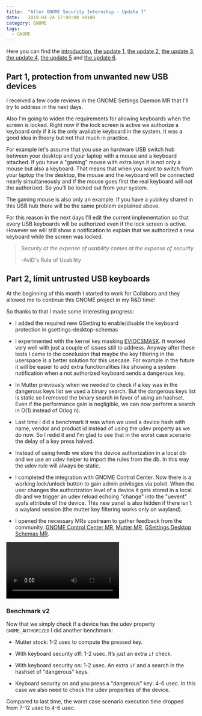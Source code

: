 ```yaml
---
title:  "After GNOME Security Internship - Update 7"
date:   2019-04-24 17:00:00 +0100
category: GNOME
tags:
  - GNOME
---
```


Here you can find the [introduction](/gnome/internship-preparation/), [the update 1](/gnome/internship-update-1/), [the update 2](/gnome/internship-update-2/), [the update 3](/gnome/internship-update-3/), [the update 4](/gnome/internship-update-4/), [the update 5](/gnome/internship-update-5/) and [the update 6](/gnome/internship-update-6/).


## Part 1, protection from unwanted new USB devices

I received a few code reviews in the GNOME Settings Daemon MR that I'll try to address in the next days.

Also I'm going to widen the requirements for allowing keyboards when the screen is locked.
Right now if the lock screen is active we authorize a keyboard only if it is the only available keyboard in the system.
It was a good idea in theory but not that much in practice.

For example let's assume that you use an hardware USB switch hub between your desktop and your laptop with a mouse and a keyboard attached.
If you have a "gaming" mouse with extra keys it is not only a mouse but also a keyboard.
That means that when you want to switch from your laptop the the desktop, the mouse and the keyboard will be connected nearly simultaneously and if the mouse goes first the real keyboard will not the authorized.
So you'll be locked out from your system.

The gaming mouse is also only an example. If you have a yubikey shared in this USB hub there will be the same problem explained above.

For this reason in the next days I'll edit the current implementation so that every USB keyboards will be authorized even if the lock screen is active.
However we will still show a notification to explain that we authorized a new keyboard while the screen was locked.

> <cite> Security at the expense of usability comes at the expense of security.</cite>
>
> -AviD's Rule of Usability

## Part 2, limit untrusted USB keyboards

At the beginning of this month I started to work for Collabora and they allowed me to continue this GNOME project in my R&D time!

So thanks to that I made some interesting progress:

- I added the required new GSetting to enable/disable the keyboard protection in gsettings-desktop-schemas

- I experimented with the kernel key masking [EVIOCSMASK](https://gitlab.gnome.org/denittis/mutter/commits/usb_protection_EVIO).
It worked very well with just a couple of issues still to address.
Anyway after these tests I came to the conclusion that maybe the key filtering in the userspace is a better solution for this usecase.
For example in the future it will be easier to add extra functionalities like showing a system notification when a not authorized keyboard sends a dangerous key.

- In Mutter previously when we needed to check if a key was in the dangerous keys list we used a binary search.
But the dangerous keys list is static so I removed the binary search in favor of using an hashset.
Even if the performance gain is negligible, we can now perform a search in O(1) instead of O(log n).

- Last time I did a benchmark it was when we used a device hash with name, vendor and product id instead of using the udev property as we do now.
So I redid it and I'm glad to see that in the worst case scenario the delay of a key press halved.

- Instead of using hwdb we store the device authorization in a local db and we use an udev helper to import the rules from the db.
In this way the udev rule will always be static.

- I completed the integration with GNOME Control Center.
Now there is a working lock/unlock button to gain admin privileges via polkit.
When the user changes the authorization level of a device it gets stored in a local db and we trigger an udev reload echoing "change" into the "uevent" sysfs attribute of the device.
This new panel is also hidden if there isn't a wayland session (the mutter key filtering works only on wayland).

- I opened the necessary MRs upstream to gather feedback from the community.
[GNOME Control Center MR](https://gitlab.gnome.org/GNOME/gnome-control-center/merge_requests/462), [Mutter MR](https://gitlab.gnome.org/GNOME/mutter/merge_requests/550), [GSettings Desktop Schemas MR](https://gitlab.gnome.org/GNOME/gsettings-desktop-schemas/merge_requests/22).

<video controls> <source src="/assets/images/keyboard-protection.webm" type="video/webm" /> </video>


### Benchmark v2

Now that we simply check if a device has the udev property `GNOME_AUTHORIZED` I did another benchmark:

- Mutter stock: 1-2 usec to compute the pressed key.

- With keyboard security off: 1-2 usec. It’s just an extra `if` check.

- With keyboard security on: 1-2 usec. An extra `if` and a search in the hashset of "dangerous" keys.

- Keyboard security on and you press a "dangerous" key: 4-6 usec. In this case we also need to check the udev properties of the device.

Compared to last time, the worst case scenario execution time dropped from 7-12 usec to 4-6 usec.

